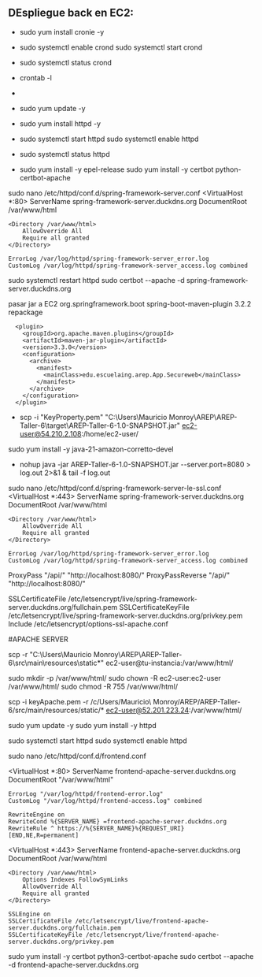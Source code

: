 ## DEspliegue back en EC2:

- sudo yum install cronie -y
-  sudo systemctl enable crond
sudo systemctl start crond
- sudo systemctl status crond
-  crontab -l
- 

- sudo yum update -y
- sudo yum install httpd -y
- sudo systemctl start httpd
sudo systemctl enable httpd
- sudo systemctl status httpd

- sudo yum install -y epel-release
sudo yum install -y certbot python-certbot-apache


sudo nano /etc/httpd/conf.d/spring-framework-server.conf
<VirtualHost *:80>
    ServerName spring-framework-server.duckdns.org
    DocumentRoot /var/www/html

    <Directory /var/www/html>
        AllowOverride All
        Require all granted
    </Directory>

    ErrorLog /var/log/httpd/spring-framework-server_error.log
    CustomLog /var/log/httpd/spring-framework-server_access.log combined
</VirtualHost>
sudo systemctl restart httpd
sudo certbot --apache -d spring-framework-server.duckdns.org

pasar jar a EC2
<plugin>
        <groupId>org.springframework.boot</groupId>
        <artifactId>spring-boot-maven-plugin</artifactId>
        <version>3.2.2</version>
        <executions>
          <execution>
            <goals>
              <goal>repackage</goal>
            </goals>
          </execution>
        </executions>
      </plugin>

      <plugin>
        <groupId>org.apache.maven.plugins</groupId>
        <artifactId>maven-jar-plugin</artifactId>
        <version>3.3.0</version>
        <configuration>
          <archive>
            <manifest>
              <mainClass>edu.escuelaing.arep.App.Secureweb</mainClass>
            </manifest>
          </archive>
        </configuration>
      </plugin>
      
- scp -i "KeyProperty.pem" "C:\Users\Mauricio Monroy\AREP\AREP-Taller-6\target\AREP-Taller-6-1.0-SNAPSHOT.jar" ec2-user@54.210.2.108:/home/ec2-user/


sudo yum install -y java-21-amazon-corretto-devel
- nohup java -jar AREP-Taller-6-1.0-SNAPSHOT.jar --server.port=8080 > log.out 2>&1 &
  tail -f log.out


sudo nano /etc/httpd/conf.d/spring-framework-server-le-ssl.conf
<IfModule mod_ssl.c>
<VirtualHost *:443>
    ServerName spring-framework-server.duckdns.org
    DocumentRoot /var/www/html

    <Directory /var/www/html>
        AllowOverride All
        Require all granted
    </Directory>

    ErrorLog /var/log/httpd/spring-framework-server_error.log
    CustomLog /var/log/httpd/spring-framework-server_access.log combined

ProxyPass "/api/" "http://localhost:8080/"
ProxyPassReverse "/api/" "http://localhost:8080/"

SSLCertificateFile /etc/letsencrypt/live/spring-framework-server.duckdns.org/fullchain.pem
SSLCertificateKeyFile /etc/letsencrypt/live/spring-framework-server.duckdns.org/privkey.pem
Include /etc/letsencrypt/options-ssl-apache.conf
</VirtualHost>
</IfModule>




#APACHE SERVER

scp -r "C:\Users\Mauricio Monroy\AREP\AREP-Taller-6\src\main\resources\static\*" ec2-user@tu-instancia:/var/www/html/


 sudo mkdir -p /var/www/html/
sudo chown -R ec2-user:ec2-user /var/www/html/
sudo chmod -R 755 /var/www/html/

scp -i keyApache.pem -r /c/Users/Mauricio\ Monroy/AREP/AREP-Taller-6/src/main/resources/static/* ec2-user@52.201.223.24:/var/www/html/


sudo yum update -y
sudo yum install -y httpd

sudo systemctl start httpd
sudo systemctl enable httpd

sudo nano /etc/httpd/conf.d/frontend.conf

<VirtualHost *:80>
    ServerName frontend-apache-server.duckdns.org
    DocumentRoot "/var/www/html"

    ErrorLog "/var/log/httpd/frontend-error.log"
    CustomLog "/var/log/httpd/frontend-access.log" combined

    RewriteEngine on
    RewriteCond %{SERVER_NAME} =frontend-apache-server.duckdns.org
    RewriteRule ^ https://%{SERVER_NAME}%{REQUEST_URI} [END,NE,R=permanent]
</VirtualHost>

<VirtualHost *:443>
    ServerName frontend-apache-server.duckdns.org
    DocumentRoot /var/www/html

    <Directory /var/www/html>
        Options Indexes FollowSymLinks
        AllowOverride All
        Require all granted
    </Directory>

    SSLEngine on
    SSLCertificateFile /etc/letsencrypt/live/frontend-apache-server.duckdns.org/fullchain.pem
    SSLCertificateKeyFile /etc/letsencrypt/live/frontend-apache-server.duckdns.org/privkey.pem
</VirtualHost>




sudo yum install -y certbot python3-certbot-apache
sudo certbot --apache -d frontend-apache-server.duckdns.org



